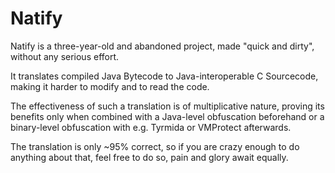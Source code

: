 # Natify

Natify is a three-year-old and abandoned project,
made "quick and dirty", without any serious effort.

It translates compiled Java Bytecode to Java-interoperable C Sourcecode,
making it harder to modify and to read the code.

The effectiveness of such a translation is of multiplicative nature,
proving its benefits only when combined with a Java-level obfuscation beforehand
or a binary-level obfuscation with e.g. Tyrmida or VMProtect afterwards.

The translation is only ~95% correct, so if you are crazy enough
to do anything about that, feel free to do so, pain and glory await equally.
